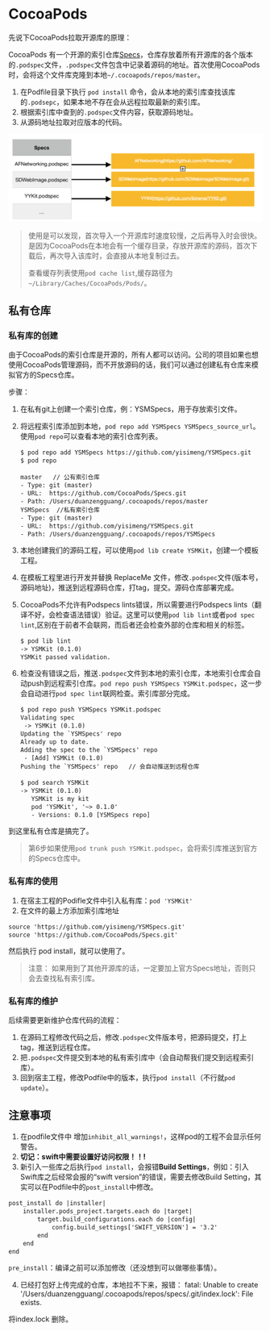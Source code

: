 # CocoaPods

先说下CocoaPods拉取开源库的原理：

CocoaPods 有一个开源的索引仓库[Specs](https://github.com/CocoaPods/Specs)，仓库存放着所有开源库的各个版本的`.podspec`文件，`.podspec`文件包含中记录着源码的地址。首次使用CocoaPods时，会将这个文件库克隆到本地`~/.cocoapods/repos/master`。

1. 在Podfile目录下执行 `pod install` 命令，会从本地的索引库查找该库的`.podsepc`，如果本地不存在会从远程拉取最新的索引库。
2. 根据索引库中查到的`.podspec`文件内容，获取源码地址。
3. 从源码地址拉取对应版本的代码。

![specs](../images/Cocoapods_Specs.png)

> 使用是可以发现，首次导入一个开源库时速度较慢，之后再导入时会很快。是因为CocoaPods在本地会有一个缓存目录，存放开源库的源码，首次下载后，再次导入该库时，会直接从本地复制过去。
>    
> 查看缓存列表使用`pod cache list`,缓存路径为`~/Library/Caches/CocoaPods/Pods/`。

## 私有仓库

### 私有库的创建

由于CocoaPods的索引仓库是开源的，所有人都可以访问。公司的项目如果也想使用CocoaPods管理源码，而不开放源码的话，我们可以通过创建私有仓库来模拟官方的Specs仓库。

步骤：

1. 在私有git上创建一个索引仓库，例：YSMSpecs，用于存放索引文件。
2. 将远程索引库添加到本地，`pod repo add YSMSpecs YSMSpecs_source_url`。使用`pod repo`可以查看本地的索引仓库列表。
   
    ```
    $ pod repo add YSMSpecs https://github.com/yisimeng/YSMSpecs.git
    $ pod repo
    
    master   // 公有索引仓库
    - Type: git (master)
    - URL:  https://github.com/CocoaPods/Specs.git
    - Path: /Users/duanzengguang/.cocoapods/repos/master
    YSMSpecs  //私有索引仓库
    - Type: git (master)
    - URL:  https://github.com/yisimeng/YSMSpecs.git
    - Path: /Users/duanzengguang/.cocoapods/repos/YSMSpecs
    ```

3. 本地创建我们的源码工程，可以使用`pod lib create YSMKit`，创建一个模板工程。
4. 在模板工程里进行开发并替换 ReplaceMe 文件，修改`.podspec`文件(版本号，源码地址)，推送到远程源码仓库，打tag，提交。源码仓库部署完成。
5. CocoaPods不允许有Podspecs lints错误，所以需要进行Podspecs lints（翻译不好，会检查语法错误）验证。这里可以使用`pod lib lint`或者`pod spec lint`,区别在于前者不会联网，而后者还会检查外部的仓库和相关的标签。

    ```
    $ pod lib lint
    -> YSMKit (0.1.0)
    YSMKit passed validation.
    ```
    
6. 检查没有错误之后，推送`.podspec`文件到本地的索引仓库，本地索引仓库会自动push到远程索引仓库。`pod repo push YSMSpecs YSMKit.podspec`，这一步会自动进行`pod spec lint`联网检查。索引库部分完成。

    ```
    $ pod repo push YSMSpecs YSMKit.podspec
    Validating spec
     -> YSMKit (0.1.0)
    Updating the `YSMSpecs' repo
    Already up to date.
    Adding the spec to the `YSMSpecs' repo
     - [Add] YSMKit (0.1.0)
    Pushing the `YSMSpecs' repo   // 会自动推送到远程仓库
    
    $ pod search YSMKit
    -> YSMKit (0.1.0)
       YSMKit is my kit
       pod 'YSMKit', '~> 0.1.0'
       - Versions: 0.1.0 [YSMSpecs repo]
    ```
    

到这里私有仓库是搞完了。
    
> 第6步如果使用`pod trunk push YSMKit.podspec`，会将索引库推送到官方的Specs仓库中。

### 私有库的使用

1. 在宿主工程的Podifle文件中引入私有库：`pod 'YSMKit'`
2. 在文件的最上方添加索引库地址

```
source 'https://github.com/yisimeng/YSMSpecs.git'
source 'https://github.com/CocoaPods/Specs.git'
```
然后执行 pod install，就可以使用了。

> 注意： 如果用到了其他开源库的话，一定要加上官方Specs地址，否则只会去查找私有索引库。

### 私有库的维护

后续需要更新维护仓库代码的流程：

1. 在源码工程修改代码之后，修改`.podspec`文件版本号，把源码提交，打上tag，推送到远程仓库。
2. 把`.podspec`文件提交到本地的私有索引库中（会自动帮我们提交到远程索引库）。
3. 回到宿主工程，修改Podfile中的版本，执行`pod install`（不行就`pod update`）。

## 注意事项

1. 在podfile文件中 增加`inhibit_all_warnings!`，这样pod的工程不会显示任何警告。
2. **切记：swift中需要设置好访问权限！！!**
3. 新引入一些库之后执行`pod install`，会报错**Build Settings**，例如：引入Swift库之后经常会报的“swift version”的错误，需要去修改Build Setting，其实可以在Podfile中的`post_install`中修改。

```
post_install do |installer|
    installer.pods_project.targets.each do |target|
        target.build_configurations.each do |config|
            config.build_settings['SWIFT_VERSION'] = '3.2'
        end
    end
end
```

`pre_install`：编译之前可以添加修改（还没想到可以做哪些事情）。

4. 已经打包好上传完成的仓库，本地拉不下来，报错： fatal: Unable to create '/Users/duanzengguang/.cocoapods/repos/specs/.git/index.lock': File exists.

将index.lock 删除。